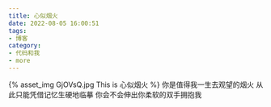 ```yaml
---
title: 心似烟火
date: 2022-08-05 16:00:51
tags:
- 博客
category:
- 代码和我
- more
---
```

{% asset_img GjOVsQ.jpg This is 心似烟火 %}
你是值得我一生去观望的烟火 从此只能凭借记忆生硬地临摹 你会不会伸出你柔软的双手拥抱我